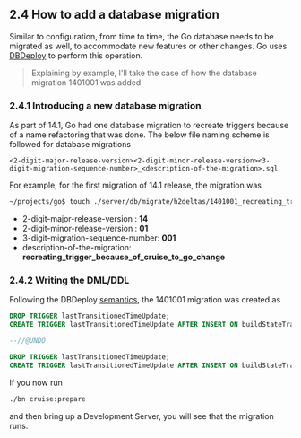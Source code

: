 ## 2.4 How to add a database migration

Similar to configuration, from time to time, the Go database needs to be migrated as well, to accommodate new features or other changes. Go uses [DBDeploy](https://code.google.com/p/dbdeploy/) to perform this operation.

> Explaining by example, I'll take the case of how the database migration 1401001 was added

### 2.4.1 Introducing a new database migration

As part of 14.1, Go had one database migration to recreate triggers because of a name refactoring that was done. The below file naming scheme is followed for database migrations
```
<2-digit-major-release-version><2-digit-minor-release-version><3-digit-migration-sequence-number>_<description-of-the-migration>.sql
```

For example, for the first migration of 14.1 release, the migration was

```bash
~/projects/go$ touch ./server/db/migrate/h2deltas/1401001_recreating_trigger_because_of_cruise_to_go_change.sql
```

- 2-digit-major-release-version : **14**
- 2-digit-minor-release-version : **01**
- 3-digit-migration-sequence-number: **001**
- description-of-the-migration: **recreating_trigger_because_of_cruise_to_go_change**

### 2.4.2 Writing the DML/DDL

Following the DBDeploy [semantics](https://code.google.com/p/dbdeploy/wiki/GettingStarted), the 1401001 migration was created as

```sql
DROP TRIGGER lastTransitionedTimeUpdate;
CREATE TRIGGER lastTransitionedTimeUpdate AFTER INSERT ON buildStateTransitions FOR EACH ROW CALL "com.thoughtworks.go.server.sqlmigration.Migration_230007";

--//@UNDO

DROP TRIGGER lastTransitionedTimeUpdate;
CREATE TRIGGER lastTransitionedTimeUpdate AFTER INSERT ON buildStateTransitions FOR EACH ROW CALL "com.thoughtworks.go.server.sqlmigration.Migration_230007";
```

If you now run

```bash
./bn cruise:prepare
```

and then bring up a Development Server, you will see that the migration runs.
